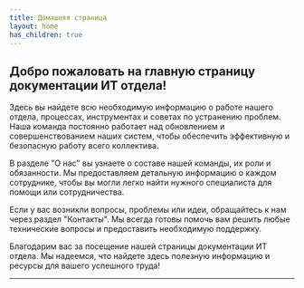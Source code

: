 ```yaml
---
title: Домашняя страница
layout: home
has_children: true
---
```


## Добро пожаловать на главную страницу документации ИТ отдела!

Здесь вы найдете всю необходимую информацию о работе нашего отдела, процессах, инструментах и советах по устранению проблем. Наша команда постоянно работает над обновлением и совершенствованием наших систем, чтобы обеспечить эффективную и безопасную работу всего коллектива.

В разделе "О нас" вы узнаете о составе нашей команды, их роли и обязанности. Мы предоставляем детальную информацию о каждом сотруднике, чтобы вы могли легко найти нужного специалиста для помощи или сотрудничества.

Если у вас возникли вопросы, проблемы или идеи, обращайтесь к нам через раздел "Контакты". Мы всегда готовы помочь вам решить любые технические вопросы и предоставить необходимую поддержку.

Благодарим вас за посещение нашей страницы документации ИТ отдела. Мы надеемся, что найдете здесь полезную информацию и ресурсы для вашего успешного труда!

---

[Just the Docs]: https://just-the-docs.github.io/just-the-docs/
[GitHub Pages]: https://docs.github.com/en/pages
[README]: https://github.com/just-the-docs/just-the-docs-template/blob/main/README.md
[Jekyll]: https://jekyllrb.com
[GitHub Pages / Actions workflow]: https://github.blog/changelog/2022-07-27-github-pages-custom-github-actions-workflows-beta/
[use this template]: https://github.com/just-the-docs/just-the-docs-template/generate
